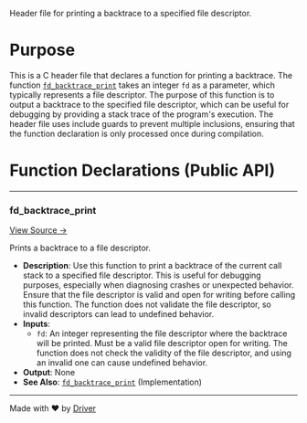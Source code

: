 <!--------------------------------------------------------------------------------->
<!-- IMPORTANT: This file is auto-generated by Driver (https://driver.ai). -------->
<!-- Manual edits may be overwritten on future commits. --------------------------->
<!--------------------------------------------------------------------------------->

Header file for printing a backtrace to a specified file descriptor.

# Purpose
This is a C header file that declares a function for printing a backtrace. The function [`fd_backtrace_print`](<#fd_backtrace_print>) takes an integer `fd` as a parameter, which typically represents a file descriptor. The purpose of this function is to output a backtrace to the specified file descriptor, which can be useful for debugging by providing a stack trace of the program's execution. The header file uses include guards to prevent multiple inclusions, ensuring that the function declaration is only processed once during compilation.
# Function Declarations (Public API)

---
### fd\_backtrace\_print<!-- {{#callable_declaration:fd_backtrace_print}} -->
[View Source →](<../../../../../src/util/sanitize/fd_backtrace.h#L4>)

Prints a backtrace to a file descriptor.
- **Description**: Use this function to print a backtrace of the current call stack to a specified file descriptor. This is useful for debugging purposes, especially when diagnosing crashes or unexpected behavior. Ensure that the file descriptor is valid and open for writing before calling this function. The function does not validate the file descriptor, so invalid descriptors can lead to undefined behavior.
- **Inputs**:
    - `fd`: An integer representing the file descriptor where the backtrace will be printed. Must be a valid file descriptor open for writing. The function does not check the validity of the file descriptor, and using an invalid one can cause undefined behavior.
- **Output**: None
- **See Also**: [`fd_backtrace_print`](<fd_backtrace.c.md#fd_backtrace_print>)  (Implementation)



---
Made with ❤️ by [Driver](https://www.driver.ai/)